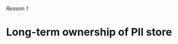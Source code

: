 _Reason 1_

# Long-term ownership of PII store

<!-- ./components/SelfPromo.vue -->
<SelfPromo />

<!--
- Web teams historically very unstable
- Web ownership fuzzy
- Risk of PII in a store without a clear owner
- SF is already handling PII
-->
